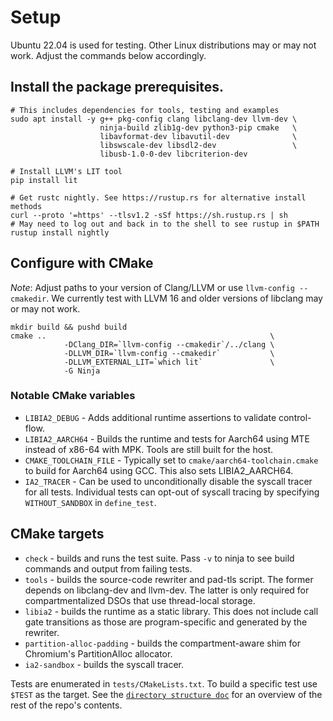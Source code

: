 # Setup

Ubuntu 22.04 is used for testing. Other Linux distributions may or may not work.
Adjust the commands below accordingly.

## Install the package prerequisites.

```
# This includes dependencies for tools, testing and examples
sudo apt install -y g++ pkg-config clang libclang-dev llvm-dev \
                    ninja-build zlib1g-dev python3-pip cmake   \
                    libavformat-dev libavutil-dev              \
                    libswscale-dev libsdl2-dev                 \
                    libusb-1.0-0-dev libcriterion-dev

# Install LLVM's LIT tool
pip install lit

# Get rustc nightly. See https://rustup.rs for alternative install methods
curl --proto '=https' --tlsv1.2 -sSf https://sh.rustup.rs | sh
# May need to log out and back in to the shell to see rustup in $PATH
rustup install nightly
```

## Configure with CMake

*Note*: Adjust paths to your version of Clang/LLVM or use `llvm-config --cmakedir`.
We currently test with LLVM 16 and older versions of libclang may or may not work.

```
mkdir build && pushd build
cmake ..                                                  \
            -DClang_DIR=`llvm-config --cmakedir`/../clang \
            -DLLVM_DIR=`llvm-config --cmakedir`           \
            -DLLVM_EXTERNAL_LIT=`which lit`               \
            -G Ninja
```

### Notable CMake variables

- `LIBIA2_DEBUG` - Adds additional runtime assertions to validate control-flow.
- `LIBIA2_AARCH64` - Builds the runtime and tests for Aarch64 using MTE instead of x86-64 with MPK. Tools are still built for the host.
- `CMAKE_TOOLCHAIN_FILE` - Typically set to `cmake/aarch64-toolchain.cmake` to build for Aarch64 using GCC. This also sets LIBIA2_AARCH64.
- `IA2_TRACER` - Can be used to unconditionally disable the syscall tracer for all tests. Individual tests can opt-out of syscall tracing by specifying `WITHOUT_SANDBOX` in `define_test`.

## CMake targets

- `check` - builds and runs the test suite. Pass `-v` to ninja to see build commands and output from failing tests.
- `tools` - builds the source-code rewriter and pad-tls script. The former depends on libclang-dev and llvm-dev. The latter is only required for compartmentalized DSOs that use thread-local storage.
- `libia2` - builds the runtime as a static library. This does not include call gate transitions as those are program-specific and generated by the rewriter. 
- `partition-alloc-padding` - builds the compartment-aware shim for Chromium's PartitionAlloc allocator.
- `ia2-sandbox` - builds the syscall tracer.

Tests are enumerated in `tests/CMakeLists.txt`. To build a specific test use `$TEST` as the target. See the [`directory structure doc`](directory_structure.md) for an overview of the rest of the repo's contents.
